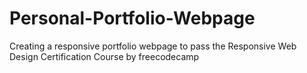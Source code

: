 # Personal-Portfolio-Webpage
Creating a responsive portfolio webpage to pass the Responsive Web Design Certification Course by freecodecamp

